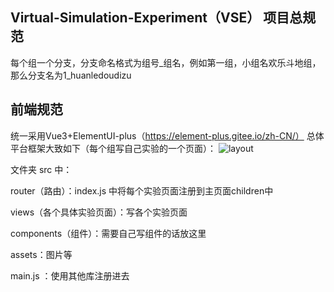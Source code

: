 ## Virtual-Simulation-Experiment（VSE） 项目总规范
每个组一个分支，分支命名格式为组号_组名，例如第一组，小组名欢乐斗地组，那么分支名为1_huanledoudizu

## 前端规范
统一采用Vue3+ElementUI-plus（https://element-plus.gitee.io/zh-CN/）
总体平台框架大致如下（每个组写自己实验的一个页面）：
![layout](https://raw.githubusercontent.com/vvvviolet/Virtual-Simulation-Experiment/main/Images/%E5%89%8D%E7%AB%AF%E5%B8%83%E5%B1%80.png)

文件夹 src 中：

router（路由）：index.js 中将每个实验页面注册到主页面children中

views（各个具体实验页面）：写各个实验页面

components（组件）：需要自己写组件的话放这里

assets：图片等

main.js ：使用其他库注册进去
